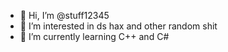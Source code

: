 - 👋 Hi, I’m @stuff12345
- 👀 I’m interested in ds hax and other random shit
- 🌱 I’m currently learning C++ and C#

<!---
stuff12345/stuff12345 is a ✨ special ✨ repository because its `README.md` (this file) appears on your GitHub profile.
You can click the Preview link to take a look at your changes.
--->
